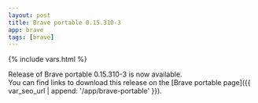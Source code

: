 ```yaml
---
layout: post
title: Brave portable 0.15.310-3
app: brave
tags: [brave]
---
```

{% include vars.html %}

Release of Brave portable 0.15.310-3 is now available.<br />
You can find links to download this release on the [Brave portable page]({{ var_seo_url | append: '/app/brave-portable' }}).